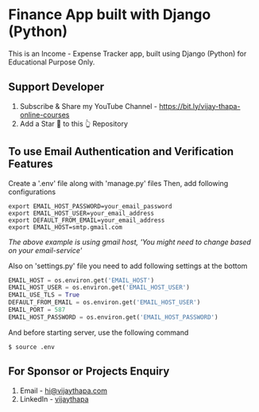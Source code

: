 # Finance App built with Django (Python)
This is an Income - Expense Tracker app, built using Django (Python) for Educational Purpose Only.


## Support Developer
1. Subscribe & Share my YouTube Channel - https://bit.ly/vijay-thapa-online-courses
2. Add a Star 🌟  to this 👆 Repository


## To use Email Authentication and Verification Features
Create a '.env' file along with 'manage.py' files 
Then, add following configurations

```.env
export EMAIL_HOST_PASSWORD=your_email_password
export EMAIL_HOST_USER=your_email_address
export DEFAULT_FROM_EMAIL=your_email_address
export EMAIL_HOST=smtp.gmail.com
```

*The above example is using gmail host, 'You might need to change based on your email-service'*

Also on 'settings.py' file you need to add following settings at the bottom
``` python
EMAIL_HOST = os.environ.get('EMAIL_HOST')
EMAIL_HOST_USER = os.environ.get('EMAIL_HOST_USER')
EMAIL_USE_TLS = True
DEFAULT_FROM_EMAIL = os.environ.get('EMAIL_HOST_USER')
EMAIL_PORT = 587
EMAIL_HOST_PASSWORD = os.environ.get('EMAIL_HOST_PASSWORD')
```

And before starting server, use the following command
```
$ source .env
```


## For Sponsor or Projects Enquiry
1. Email - hi@vijaythapa.com
2. LinkedIn - [vijaythapa](https://www.linkedin.com/in/vijaythapa "Vijay Thapa on LinkedIn")

